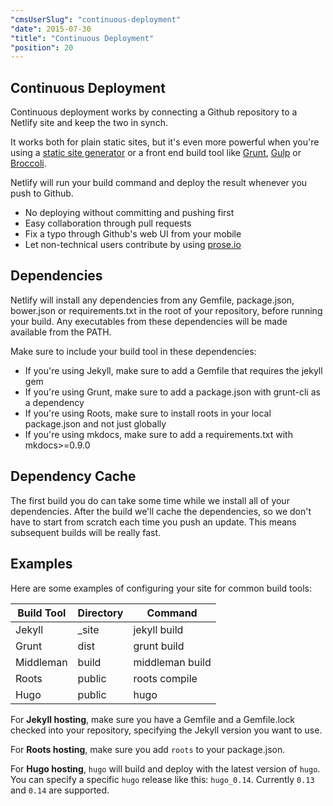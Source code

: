 ```yaml
---
"cmsUserSlug": "continuous-deployment"
"date": 2015-07-30 
"title": "Continuous Deployment"
"position": 20
---
```


## Continuous Deployment

Continuous deployment works by connecting a Github repository to a Netlify site and keep the two in synch.

It works both for plain static sites, but it's even more powerful when you're using a [static site generator](https://www.staticgen.com) or a front end build tool like [Grunt](http://gruntjs.com/), [Gulp](http://gulpjs.com/) or [Broccoli](https://github.com/broccolijs/broccoli).

Netlify will run your build command and deploy the result whenever you push to Github.

* No deploying without committing and pushing first
* Easy collaboration through pull requests
* Fix a typo through Github's web UI from your mobile
* Let non-technical users contribute by using [prose.io](http://prose.io/)

## Dependencies

Netlify will install any dependencies from any Gemfile, package.json, bower.json or requirements.txt in the root of your repository, before running your build. Any executables from these dependencies will be made available from the PATH.

Make sure to include your build tool in these dependencies:

* If you're using Jekyll, make sure to add a Gemfile that requires the jekyll gem
* If you're using Grunt, make sure to add a package.json with grunt-cli as a dependency
* If you're using Roots, make sure to install roots in your local package.json and not just globally
* If you're using mkdocs, make sure to add a requirements.txt with mkdocs>=0.9.0

## Dependency Cache

The first build you do can take some time while we install all of your dependencies. After the build we'll cache the dependencies, so we don't have to start from scratch each time you push an update. This means subsequent builds will be really fast.

## Examples

Here are some examples of configuring your site for common build tools:

Build Tool | Directory | Command
-----------|-----------|--------------
Jekyll     | _site     | jekyll build
Grunt      | dist      | grunt build
Middleman  | build     | middleman build
Roots      | public    | roots compile
Hugo       | public    | hugo

For **Jekyll hosting**, make sure you have a Gemfile and a Gemfile.lock checked into your repository, specifying the Jekyll version you want to use.

For **Roots hosting**, make sure you add `roots` to your package.json.

For **Hugo hosting**, `hugo` will build and deploy with the latest version of `hugo`. You can specify a specific `hugo` release like this: `hugo_0.14`. Currently `0.13` and `0.14` are supported.
